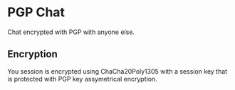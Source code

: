 # PGP Chat

Chat encrypted with PGP with anyone else.

## Encryption

You session is encrypted using ChaCha20Poly1305 with a 
session key that is protected with PGP key assymetrical
encryption.
